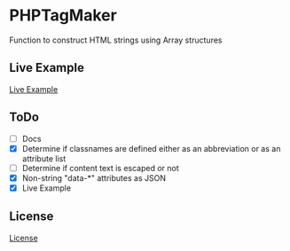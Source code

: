 # PHPTagMaker

Function to construct HTML strings using Array structures

## Live Example

[Live Example](https://www.sandrolain.com/PHPTagMaker/examples.php)

## ToDo

- [ ] Docs
- [x] Determine if classnames are defined either as an abbreviation or as an attribute list
- [ ] Determine if content text is escaped or not
- [x] Non-string "data-\*" attributes as JSON
- [x] Live Example

## License

[License](./LICENSE.md)
